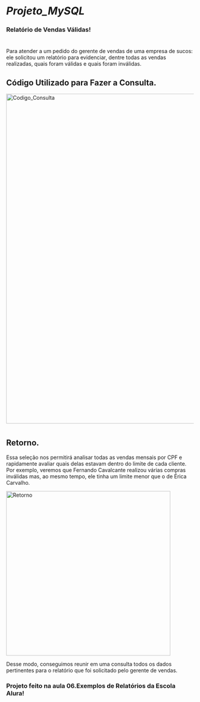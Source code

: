  # *Projeto_MySQL* 
 ### Relatório de Vendas Válidas!
#
  Para atender a um pedido do gerente de vendas de uma empresa de sucos: ele solicitou um relatório para evidenciar, dentre todas as vendas realizadas, quais foram válidas e quais foram inválidas.

## Código Utilizado para Fazer a Consulta.
<img width="884" alt="Codigo_Consulta" src="https://github.com/Simeaojs/projeto_MySQL/assets/126496806/4c042e68-18a7-46be-b202-19551476f910">


#
## Retorno.
  Essa seleção nos permitirá analisar todas as vendas mensais por CPF e rapidamente avaliar quais delas estavam dentro do limite de cada cliente. Por exemplo, veremos que Fernando Cavalcante realizou várias compras inválidas mas, ao mesmo tempo, ele tinha um limite menor que o de Érica Carvalho.
 
<img width="441" alt="Retorno" src="https://github.com/Simeaojs/projeto_MySQL/assets/126496806/7b3a6bc5-a3f8-4fa7-ac1e-dcdda808189d">



Desse modo, conseguimos reunir em uma consulta todos os dados pertinentes para o relatório que foi solicitado pelo gerente de vendas.



### Projeto feito na aula 06.Exemplos de Relatórios da Escola Alura!
